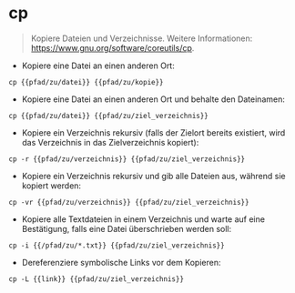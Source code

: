 # cp

> Kopiere Dateien und Verzeichnisse.
> Weitere Informationen: <https://www.gnu.org/software/coreutils/cp>.

- Kopiere eine Datei an einen anderen Ort:

`cp {{pfad/zu/datei}} {{pfad/zu/kopie}}`

- Kopiere eine Datei an einen anderen Ort und behalte den Dateinamen:

`cp {{pfad/zu/datei}} {{pfad/zu/ziel_verzeichnis}}`

- Kopiere ein Verzeichnis rekursiv (falls der Zielort bereits existiert, wird das Verzeichnis in das Zielverzeichnis kopiert):

`cp -r {{pfad/zu/verzeichnis}} {{pfad/zu/ziel_verzeichnis}}`

- Kopiere ein Verzeichnis rekursiv und gib alle Dateien aus, während sie kopiert werden:

`cp -vr {{pfad/zu/verzeichnis}} {{pfad/zu/ziel_verzeichnis}}`

- Kopiere alle Textdateien in einem Verzeichnis und warte auf eine Bestätigung, falls eine Datei überschrieben werden soll:

`cp -i {{/pfad/zu/*.txt}} {{pfad/zu/ziel_verzeichnis}}`

- Dereferenziere symbolische Links vor dem Kopieren:

`cp -L {{link}} {{pfad/zu/ziel_verzeichnis}}`
